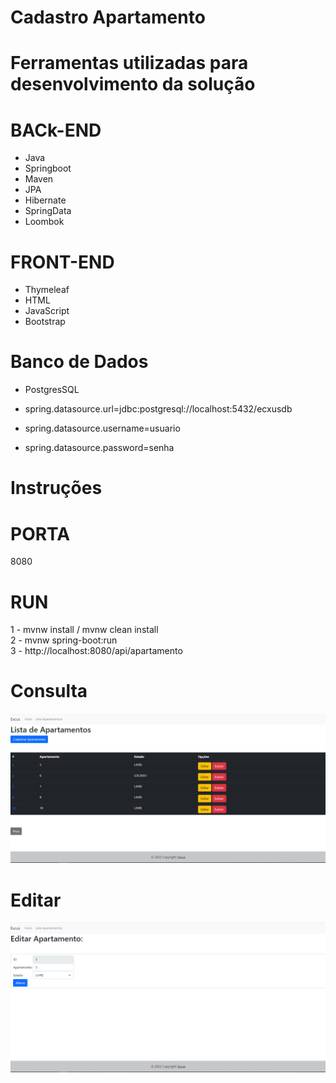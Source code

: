 # Cadastro Apartamento

# Ferramentas utilizadas para desenvolvimento da solução 

# BACk-END

* Java 
* Springboot
* Maven
* JPA
* Hibernate
* SpringData
* Loombok

# FRONT-END

* Thymeleaf
* HTML
* JavaScript
* Bootstrap

# Banco de Dados

* PostgresSQL

* spring.datasource.url=jdbc:postgresql://localhost:5432/ecxusdb<br/>
* spring.datasource.username=usuario<br/>
* spring.datasource.password=senha

# Instruções

# PORTA

8080

# RUN

1 - mvnw install / mvnw clean install<br/>
2 - mvnw spring-boot:run<br/>
3 - http://localhost:8080/api/apartamento

# Consulta

<img src="docs/apartamento_listar.png" raw=true style="margin-right: 10px;"/>

# Editar

<img src="docs/apartamento_editar.png" raw=true style="margin-right: 10px;"/>